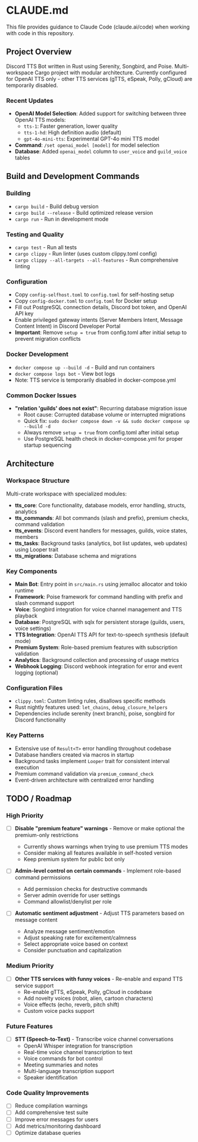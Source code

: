 # CLAUDE.md

This file provides guidance to Claude Code (claude.ai/code) when working with code in this repository.

## Project Overview
Discord TTS Bot written in Rust using Serenity, Songbird, and Poise. Multi-workspace Cargo project with modular architecture. Currently configured for OpenAI TTS only - other TTS services (gTTS, eSpeak, Polly, gCloud) are temporarily disabled.

### Recent Updates
- **OpenAI Model Selection**: Added support for switching between three OpenAI TTS models:
  - `tts-1`: Faster generation, lower quality
  - `tts-1-hd`: High definition audio (default)
  - `gpt-4o-mini-tts`: Experimental GPT-4o mini TTS model
- **Command**: `/set openai_model [model]` for model selection
- **Database**: Added `openai_model` column to `user_voice` and `guild_voice` tables

## Build and Development Commands

### Building
- `cargo build` - Build debug version
- `cargo build --release` - Build optimized release version
- `cargo run` - Run in development mode

### Testing and Quality
- `cargo test` - Run all tests
- `cargo clippy` - Run linter (uses custom clippy.toml config)
- `cargo clippy --all-targets --all-features` - Run comprehensive linting

### Configuration
- Copy `config-selfhost.toml` to `config.toml` for self-hosting setup
- Copy `config-docker.toml` to `config.toml` for Docker setup
- Fill out PostgreSQL connection details, Discord bot token, and OpenAI API key
- Enable privileged gateway intents (Server Members Intent, Message Content Intent) in Discord Developer Portal
- **Important**: Remove `setup = true` from config.toml after initial setup to prevent migration conflicts

### Docker Development
- `docker compose up --build -d` - Build and run containers
- `docker compose logs bot` - View bot logs
- Note: TTS service is temporarily disabled in docker-compose.yml

### Common Docker Issues
- **"relation 'guilds' does not exist"**: Recurring database migration issue
  - Root cause: Corrupted database volume or interrupted migrations
  - Quick fix: `sudo docker compose down -v && sudo docker compose up --build -d`
  - Always remove `setup = true` from config.toml after initial setup
  - Use PostgreSQL health check in docker-compose.yml for proper startup sequencing

## Architecture

### Workspace Structure
Multi-crate workspace with specialized modules:
- **tts_core**: Core functionality, database models, error handling, structs, analytics
- **tts_commands**: All bot commands (slash and prefix), premium checks, command validation
- **tts_events**: Discord event handlers for messages, guilds, voice states, members
- **tts_tasks**: Background tasks (analytics, bot list updates, web updates) using Looper trait
- **tts_migrations**: Database schema and migrations

### Key Components
- **Main Bot**: Entry point in `src/main.rs` using jemalloc allocator and tokio runtime
- **Framework**: Poise framework for command handling with prefix and slash command support
- **Voice**: Songbird integration for voice channel management and TTS playback
- **Database**: PostgreSQL with sqlx for persistent storage (guilds, users, voice settings)
- **TTS Integration**: OpenAI TTS API for text-to-speech synthesis (default mode)
- **Premium System**: Role-based premium features with subscription validation
- **Analytics**: Background collection and processing of usage metrics
- **Webhook Logging**: Discord webhook integration for error and event logging (optional)

### Configuration Files
- `clippy.toml`: Custom linting rules, disallows specific methods
- Rust nightly features used: `let_chains`, `debug_closure_helpers`
- Dependencies include serenity (next branch), poise, songbird for Discord functionality

### Key Patterns
- Extensive use of `Result<T>` error handling throughout codebase
- Database handlers created via macros in startup
- Background tasks implement `Looper` trait for consistent interval execution
- Premium command validation via `premium_command_check`
- Event-driven architecture with centralized error handling

## TODO / Roadmap

### High Priority
- [ ] **Disable "premium feature" warnings** - Remove or make optional the premium-only restrictions
  - Currently shows warnings when trying to use premium TTS modes
  - Consider making all features available in self-hosted version
  - Keep premium system for public bot only

- [ ] **Admin-level control on certain commands** - Implement role-based command permissions
  - Add permission checks for destructive commands
  - Server admin override for user settings
  - Command allowlist/denylist per role

- [ ] **Automatic sentiment adjustment** - Adjust TTS parameters based on message content
  - Analyze message sentiment/emotion
  - Adjust speaking rate for excitement/calmness
  - Select appropriate voice based on context
  - Consider punctuation and capitalization

### Medium Priority
- [ ] **Other TTS services with funny voices** - Re-enable and expand TTS service support
  - Re-enable gTTS, eSpeak, Polly, gCloud in codebase
  - Add novelty voices (robot, alien, cartoon characters)
  - Voice effects (echo, reverb, pitch shift)
  - Custom voice packs support

### Future Features  
- [ ] **STT (Speech-to-Text)** - Transcribe voice channel conversations
  - OpenAI Whisper integration for transcription
  - Real-time voice channel transcription to text
  - Voice commands for bot control
  - Meeting summaries and notes
  - Multi-language transcription support
  - Speaker identification

### Code Quality Improvements
- [ ] Reduce compilation warnings
- [ ] Add comprehensive test suite
- [ ] Improve error messages for users
- [ ] Add metrics/monitoring dashboard
- [ ] Optimize database queries